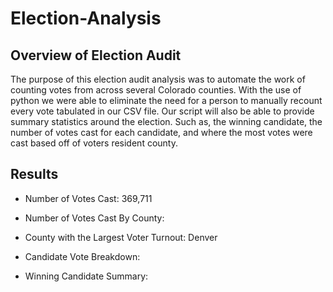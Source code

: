 # Election-Analysis

## Overview of Election Audit

The purpose of this election audit analysis was to automate the work of counting votes from across several Colorado counties. With the use of python we were able to eliminate the need for a person to manually recount every vote tabulated in our CSV file. Our script will also be able to provide summary statistics around the election. Such as, the winning candidate, the number of votes cast for each candidate, and where the most votes were cast based off of voters resident county.

## Results

- Number of Votes Cast: 369,711
- Number of Votes Cast By County:

- County with the Largest Voter Turnout: Denver

- Candidate Vote Breakdown:

- Winning Candidate Summary:


